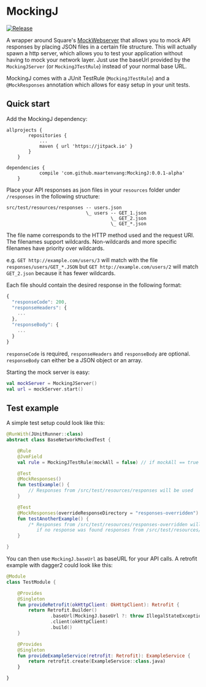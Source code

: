 # MockingJ
[![Release](https://jitpack.io/v/maartenvang/MockingJ.svg)](https://jitpack.io/#maartenvang/MockingJ)

A wrapper around Square's [MockWebserver](https://github.com/square/okhttp/tree/master/mockwebserver) that allows you to mock API responses by placing JSON files in a certain file structure. This will actually spawn a http server, which allows you to test your application without having to mock your network layer. Just use the baseUrl provided by the `MockingJServer` (or `MockingJTestRule`) instead of your normal base URL.

MockingJ comes with a JUnit TestRule (`MockingJTestRule`) and a `@MockResponses` annotation which allows for easy setup in your unit tests.

## Quick start
Add the MockingJ dependency:

```
allprojects {
        repositories {
            ...
            maven { url 'https://jitpack.io' }
        }
    }
```

```
dependencies {
            compile 'com.github.maartenvang:MockingJ:0.0.1-alpha'
    }
```

Place your API responses as json files in your `resources` folder under `/responses` in the following structure:
```
src/test/resources/responses -- users.json
                             \_ users -- GET_1.json
                                      \_ GET_2.json
                                      \_ GET_*.json
```

The file name corresponds to the HTTP method used and the request URI. The
filenames support wildcards. Non-wildcards and more specific filenames have
priority over wildcards.

e.g. `GET http://example.com/users/3` will match with the file
`responses/users/GET_*.JSON` but `GET http://example.com/users/2` will match
`GET_2.json` because it has fewer wildcards.

Each file should contain the desired response in the following format:
```javascript
{
  "responseCode": 200,
  "responseHeaders": {
    ...
  },
  "responseBody": {
    ...
  }
}
```

`responseCode` is required, `responseHeaders` and `responseBody` are optional. `responseBody` can either be a JSON object or an array.

Starting the mock server is easy:
```kotlin
val mockServer = MockingJServer()
val url = mockServer.start()
```

## Test example
A simple test setup could look like this:

```kotlin
@RunWith(JUnitRunner::class)
abstract class BaseNetworkMockedTest {

    @Rule
    @JvmField
    val rule = MockingJTestRule(mockAll = false) // if mockAll == true (default), responses will be mocked for all tests

    @Test
    @MockResponses()
    fun testExample() {
        // Responses from /src/test/resources/responses will be used
    }

    @Test
    @MockResponses(overrideResponseDirectory = "responses-overridden")
    fun testAnotherExample() {
        /* Responses from /src/test/resources/responses-overridden will be used,
           if no response was found responses from /src/test/resources/responses will be used as fallback */
    }

}
```

You can then use `MockingJ.baseUrl` as baseURL for your API calls. A
retrofit example with dagger2 could look like this:

```kotlin
@Module
class TestModule {

    @Provides
    @Singleton
    fun provideRetrofit(okHttpClient: OkHttpClient): Retrofit {
        return Retrofit.Builder()
                .baseUrl(MockingJ.baseUrl ?: throw IllegalStateException("No valid baseURL available in testing environment"))
                .client(okHttpClient)
                .build()
    }

    @Provides
    @Singleton
    fun provideExampleService(retrofit: Retrofit): ExampleService {
        return retrofit.create(ExampleService::class.java)
    }

}
```